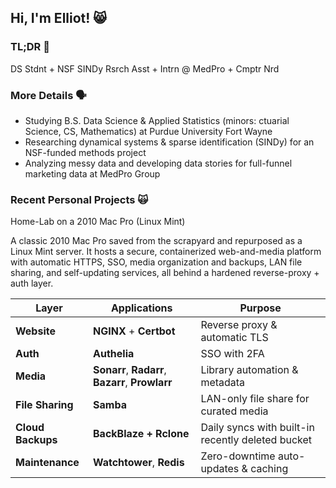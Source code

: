 ## Hi, I'm Elliot! 😸

### TL;DR 🥱

DS Stdnt + NSF SINDy Rsrch Asst + Intrn @ MedPro + Cmptr Nrd

### More Details 🗣️

- Studying B.S. Data Science & Applied Statistics (minors: ctuarial Science, CS, Mathematics) at Purdue University Fort Wayne
- Researching dynamical systems & sparse identification (SINDy) for an NSF-funded methods project
- Analyzing messy data and developing data stories for full-funnel marketing data at MedPro Group

### Recent Personal Projects 🙀

Home-Lab on a 2010 Mac Pro (Linux Mint)

A classic 2010 Mac Pro saved from the scrapyard and repurposed as a Linux Mint server. It hosts a secure, containerized web-and-media platform with automatic HTTPS, SSO, media organization and backups, LAN file sharing, and self-updating services, all behind a hardened reverse-proxy + auth layer.

| Layer             | Applications                                     | Purpose                                           |
|-------------------|--------------------------------------------------|---------------------------------------------------|
| **Website**       | **NGINX** + **Certbot**                          | Reverse proxy & automatic TLS                     |
| **Auth**          | **Authelia**                                     | SSO with 2FA                                      |
| **Media**         | **Sonarr**, **Radarr**, **Bazarr**, **Prowlarr** | Library automation & metadata                     |
| **File Sharing**  | **Samba**                                        | LAN-only file share for curated media             |
| **Cloud Backups** | **BackBlaze + Rclone**                           | Daily syncs with built-in recently deleted bucket |
| **Maintenance**   | **Watchtower**, **Redis**                        | Zero-downtime auto-updates & caching              |
